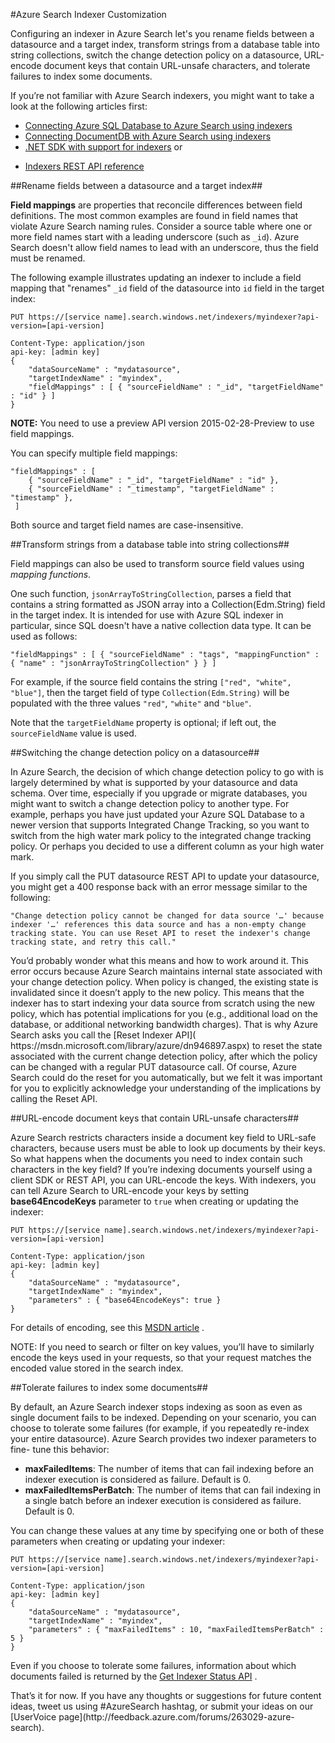 <properties 
	pageTitle="Azure Search Indexer Customization | Windows Azure | Hosted cloud search service" 
	description="Learn how to customize settings and policies of indexers in Azure Search, a hosted cloud search service on Windows Azure." 
	services="search" 
	documentationCenter="" 
	authors="chaosrealm" 
	manager="pablocas" 
	editor=""/>

<tags
	ms.service="search"
	ms.date="11/04/2015"
	wacn.date=""/>

#Azure Search Indexer Customization

Configuring an indexer in Azure Search let's you rename fields between a datasource and a target index, transform strings from a database table into string collections, switch the change detection policy on a datasource, URL-encode document keys that contain URL-unsafe characters, and tolerate failures to index some documents.

If <!-- deleted by customization you're --><!-- keep by customization: begin --> you’re <!-- keep by customization: end --> not familiar with Azure Search indexers, you might want to take a look at the following articles first:

- [Connecting Azure SQL Database to Azure Search using <!-- deleted by customization indexers](/documentation/articles/search-howto-connecting-azure-sql-database-to-azure-search-using-indexers-2015-02-28) --><!-- keep by customization: begin --> indexers](search-howto-connecting-azure-sql-database-to-azure-search-using-indexers-2015-02-28.md) <!-- keep by customization: end -->
- [Connecting DocumentDB with Azure Search using <!-- deleted by customization indexers](/documentation/articles/documentdb-search-indexer) --><!-- keep by customization: begin --> indexers](../documentdb/documentdb-search-indexer.md) <!-- keep by customization: end -->
- [.NET SDK with support for <!-- deleted by customization indexers](https://msdn.microsoft.com/zh-cn/library/dn951165.aspx) --><!-- keep by customization: begin --> indexers](https://msdn.microsoft.com/library/dn951165.aspx) <!-- keep by customization: end --> or
<!-- deleted by customization
- [Indexers REST API reference](https://msdn.microsoft.com/zh-cn/library/azure/dn946891.aspx)
-->
<!-- keep by customization: begin -->
- [Indexers REST API reference](https://msdn.microsoft.com/library/azure/dn946891.aspx)
<!-- keep by customization: end -->

##Rename fields between a datasource and a target index##

**Field mappings** are properties that reconcile differences between field definitions. The most common examples are found in field names that violate Azure Search naming rules. Consider a source table where one or more field names start with a leading underscore (such as `_id`). Azure Search doesn't allow field names to lead with an underscore, thus the field must be renamed. 

The following example illustrates updating an indexer to include a field mapping that "renames" `_id` field of the datasource into `id` field in the target index:

<!-- deleted by customization
	PUT https://[service name].search.chinacloudapi.cn/indexers/myindexer?api-version=[api-version]
-->
<!-- keep by customization: begin -->
	PUT https://[service name].search.windows.net/indexers/myindexer?api-version=[api-version]
<!-- keep by customization: end -->
    Content-Type: application/json
    api-key: [admin key]
    {
        "dataSourceName" : "mydatasource",
        "targetIndexName" : "myindex",
        "fieldMappings" : [ { "sourceFieldName" : "_id", "targetFieldName" : "id" } ] 
    } 

**NOTE:** You need to use a preview API version 2015-02-28-Preview to use field mappings. 

You can specify multiple field mappings: 

	"fieldMappings" : [ 
		{ "sourceFieldName" : "_id", "targetFieldName" : "id" },
        { "sourceFieldName" : "_timestamp", "targetFieldName" : "timestamp" },
	 ]

Both source and target field names are case-insensitive.

##Transform strings from a database table into string collections##

Field mappings can also be used to transform source field values using *mapping functions*.

One such function, `jsonArrayToStringCollection`, parses a field that contains a string formatted as JSON array into a Collection(Edm.String) field in the target index. It is intended for use with Azure SQL indexer in particular, since SQL doesn't have a native collection data type. It can be used as follows: 

	"fieldMappings" : [ { "sourceFieldName" : "tags", "mappingFunction" : { "name" : "jsonArrayToStringCollection" } } ] 

For example, if the source field contains the string `["red", "white", "blue"]`, then the target field of type `Collection(Edm.String)` will be populated with the three values `"red"`, `"white"` and `"blue"`.

Note that the `targetFieldName` property is optional; if left out, the `sourceFieldName` value is used.

##Switching the change detection policy on a datasource##
  
In Azure Search, the decision of which change detection policy to go with is largely determined by what is supported by your datasource and data schema. Over time, especially if you upgrade or migrate databases, you might want to switch a change detection policy to another type. For example, perhaps you have just updated your Azure SQL Database to a newer version that supports Integrated Change Tracking, so you want to switch from the high water mark policy to the integrated change tracking policy. Or perhaps you decided to use a different column as your high water mark.

If you simply call the PUT datasource REST API to update your datasource, you might get a 400 response back with an error message similar to the following:


	"Change detection policy cannot be changed for data source '…' because indexer '…' references this data source and has a non-empty change tracking state. You can use Reset API to reset the indexer's change tracking state, and retry this call."

 <!-- deleted by customization You'd --><!-- keep by customization: begin --> You’d <!-- keep by customization: end --> probably wonder what this means and how to work around it. This error occurs because Azure Search maintains internal state associated with your change detection policy. When policy is changed, the existing state is invalidated since it <!-- deleted by customization doesn't --><!-- keep by customization: begin --> doesn’t <!-- keep by customization: end --> apply to the new policy. This means that the indexer has to start indexing your data source from scratch using the new policy, which has potential implications for you (e.g., additional load on the database, or additional networking bandwidth charges). That is why Azure Search asks you call the [Reset Indexer API]( <!-- deleted by customization https://msdn.microsoft.com/zh-cn/library/azure/dn946897.aspx) --><!-- keep by customization: begin --> https://msdn.microsoft.com/library/azure/dn946897.aspx) <!-- keep by customization: end --> to reset the state associated with the current change detection policy, after which the policy can be changed with a regular PUT datasource call. Of course, Azure Search could do the reset for you automatically, but we felt it was important for you to explicitly acknowledge your understanding of the implications by calling the Reset API.

##URL-encode document keys that contain URL-unsafe characters##

Azure Search restricts characters inside a document key field to URL-safe characters, because users must be able to look up documents by their keys. So what happens when the documents you need to index contain such characters in the key field? If <!-- deleted by customization you're --><!-- keep by customization: begin --> you’re <!-- keep by customization: end --> indexing documents yourself using a client SDK or REST API, you can URL-encode the keys. With indexers, you can tell Azure Search to URL-encode your keys by setting **base64EncodeKeys** parameter to `true` when creating or updating the indexer:

<!-- deleted by customization
    PUT https://[service name].search.chinacloudapi.cn/indexers/myindexer?api-version=[api-version]
-->
<!-- keep by customization: begin -->
    PUT https://[service name].search.windows.net/indexers/myindexer?api-version=[api-version]
<!-- keep by customization: end -->
    Content-Type: application/json
    api-key: [admin key]
    {
        "dataSourceName" : "mydatasource",
        "targetIndexName" : "myindex",
        "parameters" : { "base64EncodeKeys": true }
    }

For details of encoding, see this [MSDN <!-- deleted by customization article](http://msdn.microsoft.com/zh-cn/library/system.web.httpserverutility.urltokenencode.aspx) --><!-- keep by customization: begin --> article](http://msdn.microsoft.com/library/system.web.httpserverutility.urltokenencode.aspx) <!-- keep by customization: end -->.

NOTE: If you need to search or filter on key values, <!-- deleted by customization you'll --><!-- keep by customization: begin --> you’ll <!-- keep by customization: end --> have to similarly encode the keys used in your requests, so that your request matches the encoded value stored in the search index.


##Tolerate failures to index some documents##

By default, an Azure Search indexer stops indexing as soon as even as single document fails to be indexed. Depending on your scenario, you can choose to tolerate some failures (for example, if you repeatedly re-index your entire datasource). Azure Search provides two indexer parameters to fine- tune this behavior: 

- **maxFailedItems**: The number of items that can fail indexing before an indexer execution is considered as failure. Default is 0.
- **maxFailedItemsPerBatch**: The number of items that can fail indexing in a single batch before an indexer execution is considered as failure. Default is 0.

You can change these values at any time by specifying one or both of these parameters when creating or updating your indexer:

<!-- deleted by customization
	PUT https://[service name].search.chinacloudapi.cn/indexers/myindexer?api-version=[api-version]
-->
<!-- keep by customization: begin -->
	PUT https://[service name].search.windows.net/indexers/myindexer?api-version=[api-version]
<!-- keep by customization: end -->
	Content-Type: application/json
	api-key: [admin key]
    {
        "dataSourceName" : "mydatasource",
        "targetIndexName" : "myindex",
        "parameters" : { "maxFailedItems" : 10, "maxFailedItemsPerBatch" : 5 }
    }

Even if you choose to tolerate some failures, information about which documents failed is returned by the [Get Indexer Status <!-- deleted by customization API](https://msdn.microsoft.com/zh-cn/library/azure/dn946884.aspx) --><!-- keep by customization: begin --> API](https://msdn.microsoft.com/library/azure/dn946884.aspx) <!-- keep by customization: end -->.

<!-- deleted by customization That's --><!-- keep by customization: begin --> That’s <!-- keep by customization: end --> it for now. If you have any thoughts or suggestions for future content ideas, tweet us using #AzureSearch hashtag, or submit your ideas on our [UserVoice page](http://feedback.azure.com/forums/263029-azure-search).
 